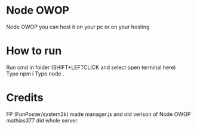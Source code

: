 # Node OWOP
Node OWOP you can host it on your pc or on your hosting

# How to run
Run cmd in folder (SHIFT+LEFTCLICK and select open terminal here)  
Type npm i 
Type node .
# Credits
FP (FunPoster/system2k) made manager.js and old verison of Node OWOP
mathias377 did whole server.
